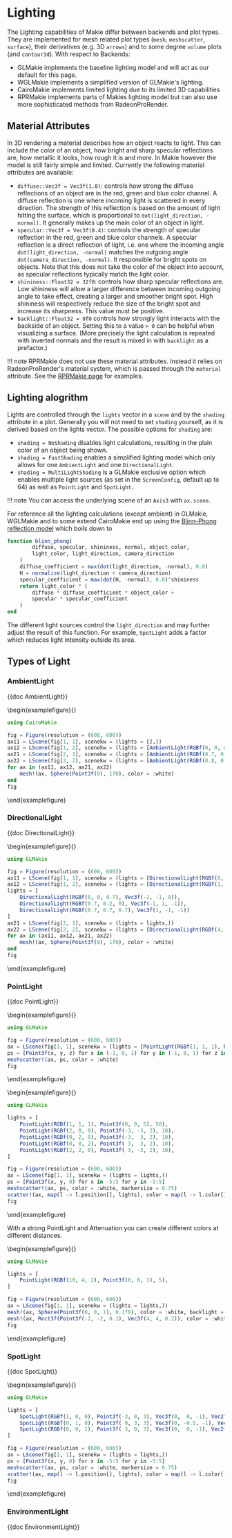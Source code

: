 # Lighting

The Lighting capabilities of Makie differ between backends and plot types.
They are implemented for mesh related plot types (`mesh`, `meshscatter`, `surface`), their derivatives (e.g. 3D `arrows`) and to some degree `volume` plots (and `contour3d`).
With respect to Backends:

- GLMakie implements the baseline lighting model and will act as our default for this page.
- WGLMakie implements a simplified version of GLMakie's lighting.
- CairoMakie implements limited lighting due to its limited 3D capabilities
- RPRMakie implements parts of Makies lighting model but can also use more sophisticated methods from RadeonProRender.

## Material Attributes

In 3D rendering a material describes how an object reacts to light.
This can include the color of an object, how bright and sharp specular reflections are, how metallic it looks, how rough it is and more.
In Makie however the model is still fairly simple and limited.
Currently the following material attributes are available:
- `diffuse::Vec3f = Vec3f(1.0)`: controls how strong the diffuse reflections of an object are in the red, green and blue color channel. A diffuse reflection is one where incoming light is scattered in every direction. The strength of this reflection is based on the amount of light hitting the surface, which is proportional to `dot(light_direction, -normal)`. It generally makes up the main color of an object in light.
- `specular::Vec3f = Vec3f(0.4)`: controls the strength of specular reflection in the red, green and blue color channels. A specular reflection is a direct reflection of light, i.e. one where the incoming angle `dot(light_direction, -normal)` matches the outgoing angle `dot(camera_direction, -normal)`. It responsible for bright spots on objects. Note that this does not take the color of the object into account, as specular reflections typically match the light color.
- `shininess::Float32 = 32f0`: controls how sharp specular reflections are. Low shininess will allow a larger difference between incoming outgoing angle to take effect, creating a larger and smoother bright spot. High shininess will respectively reduce the size of the bright spot and increase its sharpness. This value must be positive.
- `backlight::Float32 = 0f0` controls how strongly light interacts with the backside of an object. Setting this to a value `> 0` can be helpful when visualizing a surface. (More precisely the light calculation is repeated with inverted normals and the result is mixed in with `backlight` as a prefactor.)

!!! note
    RPRMakie does not use these material attributes.
    Instead it relies on RadeonProRender's material system, which is passed through the `material` attribute.
    See the [RPRMakie page](https://docs.makie.org/stable/documentation/backends/rprmakie/) for examples.


## Lighting alogrithm

Lights are controlled through the `lights` vector in a `scene` and by the `shading` attribute in a plot.
Generally you will not need to set `shading` yourself, as it is derived based on the lights vector.
The possible options for `shading` are:
- `shading = NoShading` disables light calculations, resulting in the plain color of an object being shown.
- `shading = FastShading` enables a simplified lighting model which only allows for one `AmbientLight` and one `DirectionalLight`.
- `shading = MultiLightShading` is a GLMakie exclusive option which enables multiple light sources (as set in the `ScreenConfig`, default up to 64) as well as `PointLight` and `SpotLight`.

!!! note
    You can access the underlying scene of an `Axis3` with `ax.scene`.

For reference all the lighting calculations (except ambient) in GLMakie, WGLMakie and to some extend CairoMakie end up using the [Blinn-Phong reflection model](https://en.wikipedia.org/wiki/Blinn%E2%80%93Phong_reflection_model) which boils down to

```julia
function blinn_phong(
        diffuse, specular, shininess, normal, object_color,
        light_color, light_direction, camera_direction
    )
    diffuse_coefficient = max(dot(light_direction, -normal), 0.0)
    H = normalize(light_direction + camera_direction)
    specular_coefficient = max(dot(H, -normal), 0.0)^shininess
    return light_color * (
        diffuse * diffuse_coefficient * object_color +
        specular * specular_coefficient
    )
end
```

The different light sources control the `light_direction` and may further adjust the result of this function. For example, `SpotLight` adds a factor which reduces light intensity outside its area.


## Types of Light


### AmbientLight

{{doc AmbientLight}}

\begin{examplefigure}{}
```julia
using CairoMakie

fig = Figure(resolution = (600, 600))
ax11 = LScene(fig[1, 1], scenekw = (lights = [],))
ax12 = LScene(fig[1, 2], scenekw = (lights = [AmbientLight(RGBf(0, 0, 0))],))
ax21 = LScene(fig[2, 1], scenekw = (lights = [AmbientLight(RGBf(0.7, 0.7, 0.7))],))
ax22 = LScene(fig[2, 2], scenekw = (lights = [AmbientLight(RGBf(0.8, 0.3, 0))],))
for ax in (ax11, ax12, ax21, ax22)
    mesh!(ax, Sphere(Point3f(0), 1f0), color = :white)
end
fig
```
\end{examplefigure}


### DirectionalLight

{{doc DirectionalLight}}

\begin{examplefigure}{}
```julia
using GLMakie

fig = Figure(resolution = (600, 600))
ax11 = LScene(fig[1, 1], scenekw = (lights = [DirectionalLight(RGBf(0, 0, 0), Vec3f(-1, 0, 0))],))
ax12 = LScene(fig[1, 2], scenekw = (lights = [DirectionalLight(RGBf(1, 1, 1), Vec3f(-1, 0, 0))],))
lights = [
    DirectionalLight(RGBf(0, 0, 0.7), Vec3f(-1, -1, 0)),
    DirectionalLight(RGBf(0.7, 0.2, 0), Vec3f(-1, 1, -1)),
    DirectionalLight(RGBf(0.7, 0.7, 0.7), Vec3f(1, -1, -1))
]
ax21 = LScene(fig[2, 1], scenekw = (lights = lights,))
ax22 = LScene(fig[2, 2], scenekw = (lights = [DirectionalLight(RGBf(4, 2, 1), Vec3f(0, 0, -1))],))
for ax in (ax11, ax12, ax21, ax22)
    mesh!(ax, Sphere(Point3f(0), 1f0), color = :white)
end
fig
```
\end{examplefigure}

### PointLight

{{doc PointLight}}

\begin{examplefigure}{}
```julia
using GLMakie

fig = Figure(resolution = (600, 600))
ax = LScene(fig[1, 1], scenekw = (lights = [PointLight(RGBf(1, 1, 1), Point3f(0, 0, 0))],))
ps = [Point3f(x, y, z) for x in (-1, 0, 1) for y in (-1, 0, 1) for z in (-1, 0, 1)]
meshscatter!(ax, ps, color = :white)
fig
```
\end{examplefigure}

\begin{examplefigure}{}
```julia
using GLMakie

lights = [
    PointLight(RGBf(1, 1, 1), Point3f(0, 0, 5), 50),
    PointLight(RGBf(2, 0, 0), Point3f(-3, -3, 2), 10),
    PointLight(RGBf(0, 2, 0), Point3f(-3,  3, 2), 10),
    PointLight(RGBf(0, 0, 2), Point3f( 3,  3, 2), 10),
    PointLight(RGBf(2, 2, 0), Point3f( 3, -3, 2), 10),
]

fig = Figure(resolution = (600, 600))
ax = LScene(fig[1, 1], scenekw = (lights = lights,))
ps = [Point3f(x, y, 0) for x in -5:5 for y in -5:5]
meshscatter!(ax, ps, color = :white, markersize = 0.75)
scatter!(ax, map(l -> l.position[], lights), color = map(l -> l.color[], lights), strokewidth = 1, strokecolor = :black)
fig
```
\end{examplefigure}

With a strong PointLight and Attenuation you can create different colors at different distances.

\begin{examplefigure}{}
```julia
using GLMakie

lights = [
    PointLight(RGBf(10, 4, 2), Point3f(0, 0, 1), 5),
]

fig = Figure(resolution = (600, 600))
ax = LScene(fig[1, 1], scenekw = (lights = lights,))
mesh!(ax, Sphere(Point3f(0, 0, 1), 0.1f0), color = :white, backlight = 1f0)
mesh!(ax, Rect3f(Point3f(-2, -2, 0.1), Vec3f(4, 4, 0.2)), color = :white, specular = 0.0)
fig
```
\end{examplefigure}


### SpotLight

{{doc SpotLight}}

\begin{examplefigure}{}
```julia
using GLMakie

lights = [
    SpotLight(RGBf(1, 0, 0), Point3f(-3, 0, 3), Vec3f(0,  0, -1), Vec2f(0.0, 0.3pi)),
    SpotLight(RGBf(0, 1, 0), Point3f( 0, 3, 3), Vec3f(0, -0.5, -1), Vec2f(0.2pi, 0.25pi)),
    SpotLight(RGBf(0, 0, 1), Point3f( 3, 0, 3), Vec3f(0,  0, -1), Vec2f(0.3pi, 0.3pi)),
]

fig = Figure(resolution = (600, 600))
ax = LScene(fig[1, 1], scenekw = (lights = lights,))
ps = [Point3f(x, y, 0) for x in -5:5 for y in -5:5]
meshscatter!(ax, ps, color = :white, markersize = 0.75)
scatter!(ax, map(l -> l.position[], lights), color = map(l -> l.color[], lights), strokewidth = 1, strokecolor = :black)
fig
```
\end{examplefigure}

### EnvironmentLight

{{doc EnvironmentLight}}